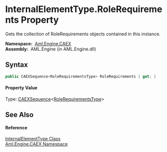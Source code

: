 InternalElementType.RoleRequirements Property
=============================================
Gets the collection of RoleRequirements objects contained in this instance.

  **Namespace:**  [Aml.Engine.CAEX][1]  
  **Assembly:**  AML.Engine (in AML.Engine.dll)

Syntax
------

```csharp
public CAEXSequence<RoleRequirementsType> RoleRequirements { get; }
```

#### Property Value
Type: [CAEXSequence][2]&lt;[RoleRequirementsType][3]>

See Also
--------

#### Reference
[InternalElementType Class][4]  
[Aml.Engine.CAEX Namespace][1]  

[1]: ../README.md
[2]: ../CAEXSequence_1/README.md
[3]: ../RoleRequirementsType/README.md
[4]: README.md
[5]: https://www.automationml.org
[6]: ../../icons/logoShade.png